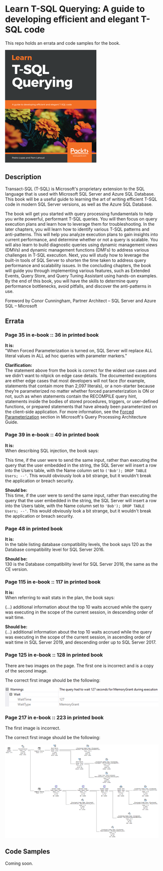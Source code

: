 # Learn T-SQL Querying: A guide to developing efficient and elegant T-SQL code

This repo holds an errata and code samples for the book.

![Learn T-SQL Querying book cover](./media/Cover.png)

## Description

Transact-SQL (T-SQL) is Microsoft's proprietary extension to the SQL language that is used with Microsoft SQL Server and Azure SQL Database. This book will be a useful guide to learning the art of writing efficient T-SQL code in modern SQL Server versions, as well as the Azure SQL Database.

The book will get you started with query processing fundamentals to help you write powerful, performant T-SQL queries. You will then focus on query execution plans and learn how to leverage them for troubleshooting. In the later chapters, you will learn how to identify various T-SQL patterns and anti-patterns. This will help you analyze execution plans to gain insights into current performance, and determine whether or not a query is scalable. You will also learn to build diagnostic queries using dynamic management views (DMVs) and dynamic management functions (DMFs) to address various challenges in T-SQL execution. Next, you will study how to leverage the built-in tools of SQL Server to shorten the time taken to address query performance and scalability issues. In the concluding chapters, the book will guide you through implementing various features, such as Extended Events, Query Store, and Query Tuning Assistant using hands-on examples.
By the end of this book, you will have the skills to determine query performance bottlenecks, avoid pitfalls, and discover the anti-patterns in use.

Foreword by Conor Cunningham, Partner Architect – SQL Server and Azure SQL – Microsoft

## Errata

### Page 35 in e-book :: 36 in printed book

**It is:**             
"When Forced Parameterization is turned on, SQL Server will replace ALL literal values in ALL ad hoc queries with parameter markers." 

**Clarification:**             
The statement above from the book is correct for the widest use cases and we didn’t want to nitpick on edge case details. The documented exceptions are either edge cases that most developers will not face (for example, statements that contain more than 2,097 literals), or a non-starter because they’re parameterized no matter whether forced parameterization is ON or not, such as when statements contain the RECOMPILE query hint, statements inside the bodies of stored procedures, triggers, or user-defined functions, or prepared statements that have already been parameterized on the client-side application. For more information, see the [Forced Parameterization](https://docs.microsoft.com/sql/relational-databases/query-processing-architecture-guide#ForcedParam) section in Microsoft's Query Processing Architecture Guide.
 
### Page 39 in e-book :: 40 in printed book

**It is:**             
When describing SQL injection, the book says:             

This time, if the user were to send the same input, rather than executing the query that the user embedded in the string, the SQL Server will insert a row into the Users table, with the Name column set to `('Bob'); DROP TABLE Users; --'`. This would obviously look a bit strange, but it wouldn't break the application or breach security.

**Should be:**             
This time, if the user were to send the same input, rather than executing the query that the user embedded in the string, the SQL Server will insert a row into the Users table, with the Name column set to `'Bob'); DROP TABLE Users; --'`. This would obviously look a bit strange, but it wouldn't break the application or breach security.

### Page 48 in printed book

**It is:**             
In the table listing database compatibility levels, the book says 120 as the Database compatibility level for SQL Server 2016.             

**Should be:**             
130 is the Database compatibility level for SQL Server 2016, the same as the CE version.  

### Page 115 in e-book :: 117 in printed book

**It is:**             
When referring to wait stats in the plan, the book says:             

(...) additional information about the top 10 waits accrued while the query was executing in the scope of the current session, in descending order of wait time.

**Should be:**             
(...) additional information about the top 10 waits accrued while the query was executing in the scope of the current session, in ascending order of wait 
time in SQL Server 2019, and descending order up to SQL Server 2017.

### Page 125 in e-book :: 128 in printed book

There are two images on the page. The first one is incorrect and is a copy of the second image.

The correct first image should be the following:

![MemoryGrant Wait Warning](./media/Page128.png)

### Page 217 in e-book :: 223 in printed book

The first image is incorrect.

The correct first image should be the following:

![UNION plan](./media/Page223.png)

## Code Samples

Coming soon.
